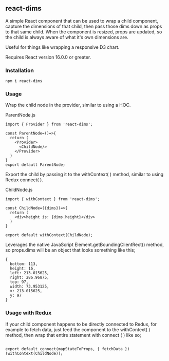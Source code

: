 ## react-dims

A simple React component that can be used to wrap a child component, capture the dimensions of that child, then pass those dims down as props to that same child. When the component is resized, props are updated, so the child is always aware of what it's own dimensions are.

Useful for things like wrapping a responsive D3 chart.

Requires React version 16.0.0 or greater.

### Installation

```code
npm i react-dims
```
### Usage

Wrap the child node in the provider, similar to using a HOC.

ParentNode.js

```code
import { Provider } from 'react-dims';

const ParentNode=()=>{
  return (
    <Provider>
      <ChildNode/>
    </Provider>
  )
}
export default ParentNode;

```

Export the child by passing it to the withContext( ) method, similar to using Redux connect( ).

ChildNode.js

```code
import { withContext } from 'react-dims';

const ChildNode=({dims})=>{  
  return (
    <div>height is: {dims.height}</div>
  )
}

export default withContext(ChildNode);
```

Leverages the native JavaScript Element.getBoundingClientRect() method, so props.dims will be an object that looks something like this;

```code
{
  bottom: 113,
  height: 16,
  left: 213.015625,
  right: 286.96875,
  top: 97,
  width: 73.953125,
  x: 213.015625,
  y: 97
}
```
### Usage with Redux

If your child component happens to be directly connected to Redux, for example to fetch data, just feed the component to the withContext( ) method, then wrap that entire statement with connect ( ) like so;

```code

export default connect(mapStateToProps, { fetchData })(withContext(ChildNode));

```

